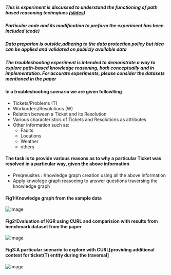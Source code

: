 ##### This is experiment is discussed to understand the functioning of path based reasoning technqiues ([slides](https://github.com/SankarshU/Knowledge-Graph-Reasoning/blob/1f41f39ab68d6cada3aeb5dda0b3d8dd2cacc1c6/Experiments_with_CURL/KGR-Path%20Based%20Reasoning%20CURL.pptx))
##### Particular code and its modification to preform the experiment has been included (code)
##### Data preparion is outside,adhering to  the data protection policy but idea can be applied and validated on publicly available data
##### The troubleshooting experiment is intended to demonstrate a way to explore path-based knowledge reasoning, both conceptually and in implementation. For accurate experiments, please consider the datasets mentioned in the paper 

#### In a troubleshooting scenario we are given followlling 
- Tickets/Problems (T)
- Workorders/Resolutions (W)
- Relation between a Ticket and its Resolution
- Various characteristics of Tickets and Resolutions as attributes
- Other information such as:
  - Faults
  - Locations
  - Weather
  - others

#### The task is to provide various reasons as to why a particular Ticket was resolved in a particular way, given the above information

- Preqreusites : Knowledge graph creation using all the above information
- Apply knwolege graph reasoning to answer questions traversing the knowledge graph

#### Fig1:Knowledge graph from the sample data   
![image](https://github.com/SankarshU/Knowledge-Graph-Reasoning/assets/44226862/4f9eeeff-221a-410a-aaf8-7d1f728cd84b)

#### Fig2:Evaluation of KGR using CURL and comparision with results from benchmark dataset from the paper
![image](https://github.com/SankarshU/Knowledge-Graph-Reasoning/assets/44226862/27810835-8d7e-4784-bd6f-be9ff0a151b4)

#### Fig3:A particular scenario to explore with CURL[providing additional context for ticket(T) entity during the traversal]
![image](https://github.com/SankarshU/Knowledge-Graph-Reasoning/assets/44226862/5b90e437-df67-485f-97f2-46c61d02a3b3)
